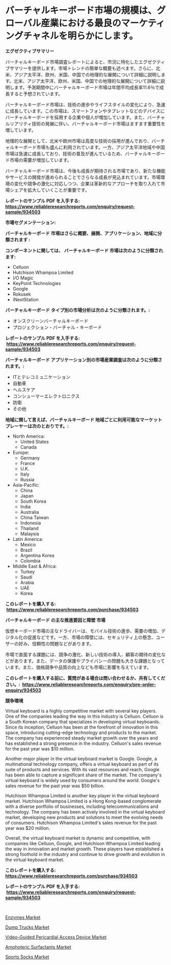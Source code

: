 <p><h1>バーチャルキーボード市場の規模は、グローバル産業における最良のマーケティングチャネルを明らかにします。</h1></p><p><strong>エグゼクティブサマリー</strong></p>
<p><p>バーチャルキーボード市場調査レポートによると、市況に特化したエグゼクティブサマリーを提供します。市場トレンドの簡単な概要も述べます。さらに、北米、アジア太平洋、欧州、米国、中国での地理的な展開について詳細に説明します。北米、アジア太平洋、欧州、米国、中国での地理的な展開について詳細に説明します。予測期間中にバーチャルキーボード市場は年間平均成長率11.6％で成長すると予想されています。</p><p>バーチャルキーボード市場は、技術の進歩やライフスタイルの変化により、急速に成長しています。この市場は、スマートフォンやタブレットなどのデバイスにバーチャルキーボードを採用する企業や個人が増加しています。また、バーチャルリアリティ技術の発展に伴い、バーチャルキーボード市場はますます重要性を増しています。</p><p>地理的な展開として、北米や欧州市場は高度な技術の採用が進んでおり、バーチャルキーボード市場も盛んに利用されています。一方、アジア太平洋地域や中国市場は急速に成長しており、技術の普及が進んでいるため、バーチャルキーボード市場の需要が増加しています。</p><p>バーチャルキーボード市場は、今後も成長が期待される市場であり、新たな機能やサービスの開発が進められることでさらなる成長が見込まれています。市場環境の変化や競争の激化に対応しつつ、企業は革新的なアプローチを取り入れて市場シェアを拡大していくことが重要です。</p></p>
<p><strong>レポートのサンプル PDF を入手する: <a href="https://www.reliableresearchreports.com/enquiry/request-sample/934503">https://www.reliableresearchreports.com/enquiry/request-sample/934503</a></strong></p>
<p><strong>市場セグメンテーション:</strong></p>
<p><strong> バーチャルキーボード 市場はさらに概要、展開、アプリケーション、地域に分類されます :</strong></p>
<p><strong>コンポーネントに関しては、 バーチャルキーボード 市場は次のように分類されます: &nbsp;</strong></p>
<p><ul><li>Celluon</li><li>Hutchison Whampoa Limited</li><li>I/O Magic</li><li>KeyPoint Technologies</li><li>Google</li><li>Rokusek</li><li>iNextStation</li></ul></p>
<p><strong> バーチャルキーボード タイプ別の市場分析は次のように分類されます。:</strong></p>
<p><ul><li>オンスクリーンバーチャルキーボード</li><li>プロジェクション・バーチャル・キーボード</li></ul></p>
<p><strong>レポートのサンプル PDF を入手する: &nbsp;<a href="https://www.reliableresearchreports.com/enquiry/request-sample/934503">https://www.reliableresearchreports.com/enquiry/request-sample/934503</a></strong></p>
<p><strong> バーチャルキーボード アプリケーション別の市場産業調査は次のように分類されます。:</strong></p>
<p><ul><li>ITとテレコミュニケーション</li><li>自動車</li><li>ヘルスケア</li><li>コンシューマーエレクトロニクス</li><li>防衛</li><li>その他</li></ul></p>
<p><strong>地域に関して言えば、バーチャルキーボード 地域ごとに利用可能なマーケットプレーヤーは次のとおりです。:</strong></p>
<p><ul>
    <li>
        North America:
        <ul>
            <li>United States</li>
            <li>Canada</li>
        </ul>
    </li>
    <li>
        Europe:
        <ul>
            <li>Germany</li>
            <li>France</li>
            <li>U.K.</li>
            <li>Italy</li>
            <li>Russia</li>
        </ul>
    </li>
    <li>
        Asia-Pacific:
        <ul>
            <li>China</li>
            <li>Japan</li>
            <li>South Korea</li>
            <li>India</li>
            <li>Australia</li>
            <li>China Taiwan</li>
            <li>Indonesia</li>
            <li>Thailand</li>
            <li>Malaysia</li>
        </ul>
    </li>
    <li>
        Latin America:
        <ul>
            <li>Mexico</li>
            <li>Brazil</li>
            <li>Argentina Korea</li>
            <li>Colombia</li>
        </ul>
    </li>
    <li>
        Middle East & Africa:
        <ul>
            <li>Turkey</li>
            <li>Saudi</li>
            <li>Arabia</li>
            <li>UAE</li>
            <li>Korea</li>
        </ul>
    </li>
    </ul></p>
<p><strong>このレポートを購入する: &nbsp;<a href="https://www.reliableresearchreports.com/purchase/934503">https://www.reliableresearchreports.com/purchase/934503</a></strong></p>
<p><strong>バーチャルキーボード の主な推進要因と障壁 市場</strong></p>
<p><p>仮想キーボード市場の主なドライバーは、モバイル技術の進歩、需要の増加、デジタル化の促進などです。一方、市場の障壁には、セキュリティ上の懸念、ユーザーの好み、信頼性の問題などがあります。</p><p>市場で直面する課題には、競争の激化、新しい技術の導入、顧客の期待の変化などがあります。また、データの保護やプライバシーの問題も大きな課題となっています。また、価格競争や品質の向上なども市場に影響を与えています。</p></p>
<p><strong>このレポートを購入する前に、質問がある場合は問い合わせるか、共有してください。:&nbsp; <a href="https://www.reliableresearchreports.com/enquiry/pre-order-enquiry/934503">https://www.reliableresearchreports.com/enquiry/pre-order-enquiry/934503</a></strong></p>
<p><strong>競争環境</strong></p>
<p><p>Virtual keyboard is a highly competitive market with several key players. One of the companies leading the way in this industry is Celluon. Celluon is a South Korean company that specializes in developing virtual keyboards. Since its inception, Celluon has been at the forefront of innovation in this space, introducing cutting-edge technology and products to the market. The company has experienced steady market growth over the years and has established a strong presence in the industry. Celluon's sales revenue for the past year was $10 million.</p><p>Another major player in the virtual keyboard market is Google. Google, a multinational technology company, offers a virtual keyboard as part of its suite of products and services. With its vast resources and reach, Google has been able to capture a significant share of the market. The company's virtual keyboard is widely used by consumers around the world. Google's sales revenue for the past year was $50 billion.</p><p>Hutchison Whampoa Limited is another key player in the virtual keyboard market. Hutchison Whampoa Limited is a Hong Kong-based conglomerate with a diverse portfolio of businesses, including telecommunications and technology. The company has been actively involved in the virtual keyboard market, developing new products and solutions to meet the evolving needs of consumers. Hutchison Whampoa Limited's sales revenue for the past year was $20 million.</p><p>Overall, the virtual keyboard market is dynamic and competitive, with companies like Celluon, Google, and Hutchison Whampoa Limited leading the way in innovation and market growth. These players have established a strong foothold in the industry and continue to drive growth and evolution in the virtual keyboard market.</p></p>
<p><strong>このレポートを購入する: &nbsp; <a href="https://www.reliableresearchreports.com/purchase/934503">https://www.reliableresearchreports.com/purchase/934503</a></strong></p>
<p><strong>レポートのサンプル PDF を入手する: &nbsp;<a href="https://www.reliableresearchreports.com/enquiry/request-sample/934503">https://www.reliableresearchreports.com/enquiry/request-sample/934503</a></strong><strong></strong></p>
<p>&nbsp;</p>
<p><p><a href="https://view.publitas.com/reportprime-1/enzymes-market-size-growth-and-forecast-from-2024-2031/">Enzymes Market</a></p><p><a href="https://sulfuric-clavicle-d39.notion.site/Dump-Trucks-Market-Research-Report-Provides-Critical-Insights-that-can-help-Shape-Business-Developme-af9344ff41314c718b3fe00fcbfd8f39">Dump Trucks Market</a></p><p><a href="https://github.com/Sarissaschmalingtr6fz2739/Market-Research-Report-List-1/blob/main/video-guided-pericardial-access-device-market.md">Video-Guided Pericardial Access Device Market</a></p><p><a href="https://automatic-knee-4c7.notion.site/Amphoteric-Surfactants-Market-Growth-Market-Trends-COVID-19-Impact-and-Forecasts-for-period-from--2a2f88f1876c42acb4bf81a09abc00eb">Amphoteric Surfactants Market</a></p><p><a href="https://view.publitas.com/reportprime-1/sports-socks-market-research-report-provides-thorough-industry-overview-which-offers-an-in-depth-analysis-of-product-trends-and-new-market-divisions/">Sports Socks Market</a></p></p>